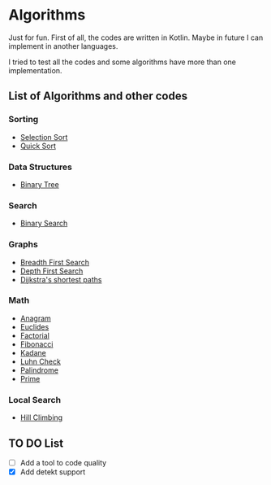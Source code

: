 # Algorithms

Just for fun. First of all, the codes are written in Kotlin. Maybe in future I can implement in another languages. 

I tried to test all the codes and some algorithms have more than one implementation.

## List of Algorithms and other codes

### Sorting

- [Selection Sort](algorithms-kotlin/src/main/kotlin/io/github/brunogabriel/sorting/SelectionSort.kt)
- [Quick Sort](algorithms-kotlin/src/main/kotlin/io/github/brunogabriel/sorting/QuickSort.kt)

### Data Structures

- [Binary Tree](algorithms-kotlin/src/main/kotlin/io/github/brunogabriel/datastructure/BinaryTree.kt)

### Search

- [Binary Search](algorithms-kotlin/src/main/kotlin/io/github/brunogabriel/search/BinarySearch.kt)

### Graphs

- [Breadth First Search](algorithms-kotlin/src/main/kotlin/io/github/brunogabriel/graph/BreadthFirstSearch.kt)
- [Depth First Search](algorithms-kotlin/src/main/kotlin/io/github/brunogabriel/graph/DepthFirstSearch.kt)
- [Dijkstra's shortest paths](algorithms-kotlin/src/main/kotlin/io/github/brunogabriel/graph/Dijkstras.kt)

### Math

- [Anagram](algorithms-kotlin/src/main/kotlin/io/github/brunogabriel/math/Anagram.kt)
- [Euclides](algorithms-kotlin/src/main/kotlin/io/github/brunogabriel/math/Euclides.kt)
- [Factorial](algorithms-kotlin/src/main/kotlin/io/github/brunogabriel/math/Factorial.kt)
- [Fibonacci](algorithms-kotlin/src/main/kotlin/io/github/brunogabriel/math/Fibonacci.kt)
- [Kadane](algorithms-kotlin/src/main/kotlin/io/github/brunogabriel/math/Kadane.kt)
- [Luhn Check](algorithms-kotlin/src/main/kotlin/io/github/brunogabriel/math/LuhnCheck.kt)
- [Palindrome](algorithms-kotlin/src/main/kotlin/io/github/brunogabriel/math/Palindrome.kt)
- [Prime](algorithms-kotlin/src/main/kotlin/io/github/brunogabriel/math/Prime.kt)

### Local Search

- [Hill Climbing](algorithms-kotlin/src/main/kotlin/io/github/brunogabriel/ia/localsearch/HillClimbing.kt)

## TO DO List

- [ ] Add a tool to code quality
- [x] Add detekt support
